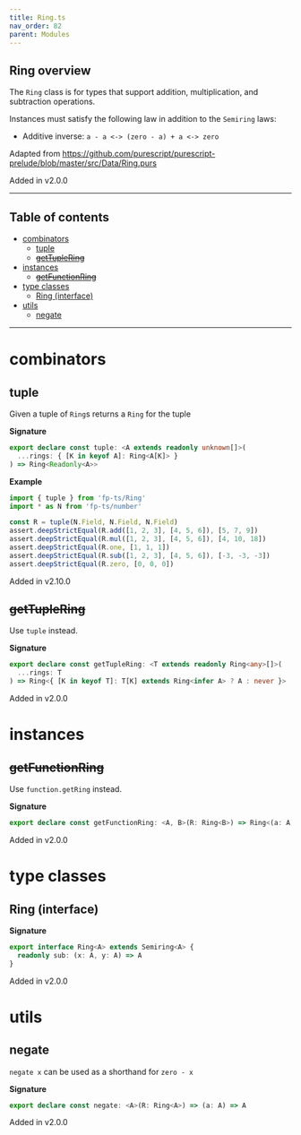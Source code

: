 ```yaml
---
title: Ring.ts
nav_order: 82
parent: Modules
---
```


## Ring overview

The `Ring` class is for types that support addition, multiplication, and subtraction operations.

Instances must satisfy the following law in addition to the `Semiring` laws:

- Additive inverse: `a - a <-> (zero - a) + a <-> zero`

Adapted from https://github.com/purescript/purescript-prelude/blob/master/src/Data/Ring.purs

Added in v2.0.0

---

<h2 class="text-delta">Table of contents</h2>

- [combinators](#combinators)
  - [tuple](#tuple)
  - [~~getTupleRing~~](#gettuplering)
- [instances](#instances)
  - [~~getFunctionRing~~](#getfunctionring)
- [type classes](#type-classes)
  - [Ring (interface)](#ring-interface)
- [utils](#utils)
  - [negate](#negate)

---

# combinators

## tuple

Given a tuple of `Ring`s returns a `Ring` for the tuple

**Signature**

```ts
export declare const tuple: <A extends readonly unknown[]>(
  ...rings: { [K in keyof A]: Ring<A[K]> }
) => Ring<Readonly<A>>
```

**Example**

```ts
import { tuple } from 'fp-ts/Ring'
import * as N from 'fp-ts/number'

const R = tuple(N.Field, N.Field, N.Field)
assert.deepStrictEqual(R.add([1, 2, 3], [4, 5, 6]), [5, 7, 9])
assert.deepStrictEqual(R.mul([1, 2, 3], [4, 5, 6]), [4, 10, 18])
assert.deepStrictEqual(R.one, [1, 1, 1])
assert.deepStrictEqual(R.sub([1, 2, 3], [4, 5, 6]), [-3, -3, -3])
assert.deepStrictEqual(R.zero, [0, 0, 0])
```

Added in v2.10.0

## ~~getTupleRing~~

Use `tuple` instead.

**Signature**

```ts
export declare const getTupleRing: <T extends readonly Ring<any>[]>(
  ...rings: T
) => Ring<{ [K in keyof T]: T[K] extends Ring<infer A> ? A : never }>
```

Added in v2.0.0

# instances

## ~~getFunctionRing~~

Use `function.getRing` instead.

**Signature**

```ts
export declare const getFunctionRing: <A, B>(R: Ring<B>) => Ring<(a: A) => B>
```

Added in v2.0.0

# type classes

## Ring (interface)

**Signature**

```ts
export interface Ring<A> extends Semiring<A> {
  readonly sub: (x: A, y: A) => A
}
```

Added in v2.0.0

# utils

## negate

`negate x` can be used as a shorthand for `zero - x`

**Signature**

```ts
export declare const negate: <A>(R: Ring<A>) => (a: A) => A
```

Added in v2.0.0

